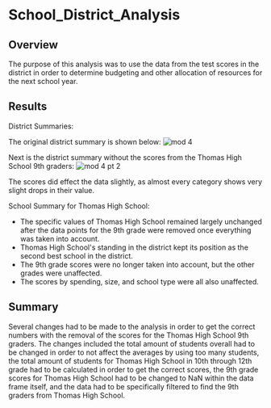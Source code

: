 # School_District_Analysis
## Overview
The purpose of this analysis was to use the data from the test scores in the district in order to determine budgeting and other allocation of resources for the next school year.
## Results
District Summaries:

The original district summary is shown below:
![mod 4](https://user-images.githubusercontent.com/89167956/153621607-8d55d65f-3a84-4600-a4e0-c84f225a048a.PNG)

Next is the district summary without the scores from the Thomas High School 9th graders:
![mod 4 pt 2](https://user-images.githubusercontent.com/89167956/153621700-c24bc315-7a55-4493-9d41-7ba72b1e052e.PNG)

The scores did effect the data slightly, as almost every category shows very slight drops in their value.

School Summary for Thomas High School:
- The specific values of Thomas High School remained largely unchanged after the data points for the 9th grade were removed once everything was taken into account.
- Thomas High School's standing in the district kept its position as the second best school in the district.
- The 9th grade scores were no longer taken into account, but the other grades were unaffected.
- The scores by spending, size, and school type were all also unaffected.

## Summary
Several changes had to be made to the analysis in order to get the correct numbers with the removal of the scores for the Thomas High School 9th graders. The changes included the total amount of students overall had to be changed in order to not affect the averages by using too many students, the total amount of students for Thomas High School in 10th through 12th grade had to be calculated in order to get the correct scores, the 9th grade scores for Thomas High School had to be changed to NaN within the data frame itself, and the data had to be specifically filtered to find the 9th graders from Thomas High School.
